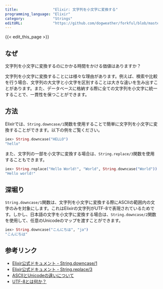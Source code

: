 ```yaml
---
title:                "Elixir: 文字列を小文字に変換する"
programming_language: "Elixir"
category:             "Strings"
editURL:              "https://github.com/dogweather/forkful/blob/master/content/ja/elixir/converting-a-string-to-lower-case.md"
---
```


{{< edit_this_page >}}

## なぜ

文字列を小文字に変換するのにかかる時間をかける価値はありますか？

文字列を小文字に変換することには様々な理由があります。例えば、検索や比較を行う場合、文字列の大文字と小文字を区別することは大きな違いを生み出すことがあります。また、データベースに格納する際に全ての文字列を小文字に統一することで、一貫性を保つことができます。

## 方法

Elixirでは、`String.downcase/1`関数を使用することで簡単に文字列を小文字に変換することができます。以下の例をご覧ください。

```Elixir
iex> String.downcase("HELLO")
"hello"
```

また、文字列の一部を小文字に変換する場合は、`String.replace/3`関数を使用することもできます。

```Elixir
iex> String.replace("Hello World!", "World", String.downcase("World"))
"Hello world!"
```

## 深堀り

`String.downcase/1`関数は、文字列を小文字に変換する際にASCIIの範囲内の文字のみを対象にします。これはElixirの文字列がUTF-8で表現されているためです。しかし、日本語の文字を小文字に変換する場合は、`String.downcase/2`関数を使用して、任意のUnicodeのマップを渡すことができます。

```Elixir
iex> String.downcase("こんにちは", "ja")
"こんにちは"
```

## 参考リンク

- [Elixir公式ドキュメント - String.downcase/1](https://hexdocs.pm/elixir/String.html#downcase/1)
- [Elixir公式ドキュメント - String.replace/3](https://hexdocs.pm/elixir/String.html#replace/3)
- [ASCIIとUnicodeの違いについて](https://qiita.com/chihiro/items/5b934f5ee0ca7863ab94)
- [UTF-8とは何か？](https://qiita.com/osocorporation/items/3bd0844fe2e793bdf349)